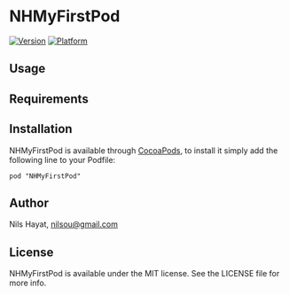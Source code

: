 # NHMyFirstPod

[![Version](http://cocoapod-badges.herokuapp.com/v/NHMyFirstPod/badge.png)](http://cocoadocs.org/docsets/NHMyFirstPod)
[![Platform](http://cocoapod-badges.herokuapp.com/p/NHMyFirstPod/badge.png)](http://cocoadocs.org/docsets/NHMyFirstPod)

## Usage

## Requirements

## Installation

NHMyFirstPod is available through [CocoaPods](http://cocoapods.org), to install
it simply add the following line to your Podfile:

    pod "NHMyFirstPod"

## Author

Nils Hayat, nilsou@gmail.com

## License

NHMyFirstPod is available under the MIT license. See the LICENSE file for more info.

